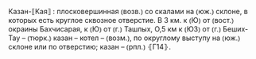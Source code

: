 ---
---

Казан-⟦Кая⟧
: плосковершинная ⦅возв.⦆ со скалами на ⦅юж.⦆ склоне, в которых есть круглое сквозное отверстие. В 3 км. к ⦅Ю⦆ от ⦅вост.⦆ окраины Бахчисарая, к ⦅Ю⦆ от ⦅г.⦆ Ташлых, О,5 км к ⦅ЮЗ⦆ от ⦅г.⦆ Беших-Тау – ⦅тюрк.⦆ казан – котел – ⦅возм.⦆, по округлому выступу на ⦅юж.⦆ склоне или по отверстию; казан – ⦅рпл.⦆ ⦃Г14⦄.
